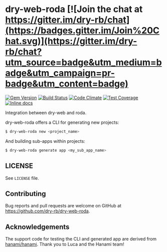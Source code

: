 [gem]: https://rubygems.org/gems/dry-web-roda
[travis]: https://travis-ci.org/dry-rb/dry-web-roda
[codeclimate]: https://codeclimate.com/github/dry-rb/dry-web-roda
[inchpages]: http://inch-ci.org/github/dry-rb/dry-web-roda/

# dry-web-roda [![Join the chat at https://gitter.im/dry-rb/chat](https://badges.gitter.im/Join%20Chat.svg)](https://gitter.im/dry-rb/chat?utm_source=badge&utm_medium=badge&utm_campaign=pr-badge&utm_content=badge)

[![Gem Version](https://badge.fury.io/rb/dry-web-roda.svg)][gem]
[![Build Status](https://travis-ci.org/dry-rb/dry-web-roda.svg?branch=master)][travis]
[![Code Climate](https://codeclimate.com/github/dry-rb/dry-web-roda/badges/gpa.svg)][codeclimate]
[![Test Coverage](https://codeclimate.com/github/dry-rb/dry-web-roda/badges/coverage.svg)][codeclimate]
[![Inline docs](http://inch-ci.org/github/dry-rb/dry-web-roda.svg?branch=master&style=flat)][inchpages]

Integration between dry-web and roda.

dry-web-roda offers a CLI for generating new projects:

```sh
$ dry-web-roda new <project_name>
```

And building sub-apps within projects:

```sh
$ dry-web-roda generate app <my_sub_app_name>
```

## LICENSE

See `LICENSE` file.

## Contributing

Bug reports and pull requests are welcome on GitHub at https://github.com/dry-rb/dry-web-roda.

## Acknowledgements

The support code for testing the CLI and generated app are derived from
[hanami/hanami](https://github.com/hanami/hanami). Thank you to Luca and the
Hanami team!
